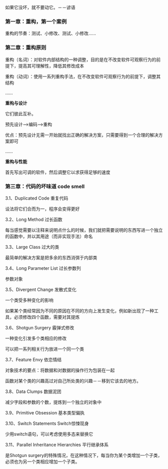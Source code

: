 如果它没坏，就不要动它。－－谚语

### 第一章：重构，第一个案例

重构的节奏：测试、小修改、测试、小修改......

### 第二章：重构原则

重构（名词）：对软件内部结构的一种调整，目的是在不改变软件可观察行为的前提下，提高其可理解性，降低其修改成本

重构（动词）：使用一系列重构手法，在不改变软件可观察行为的前提下，调整其结构

......

**重构与设计**

它们彼此互补。

预先设计--&gt;编码--&gt;重构

优点：预先设计无需一开始就找出正确的解决方案，只需要得到一个合理的解决方案即可

......

**重构与性能**

首先写出可调的软件，然后调整它以求获得足够的速度

### 第三章：代码的坏味道 code smell

3.1、Duplicated Code 重复代码

设法将它们合而为一，程序会变得更好

3.2、Long Method 过长函数

每当感觉需要以注释来说明点什么的时候，我们就把需要说明的东西写进一个独立的函数中，并以其用途（而非实现手法）命名

3.3、Large Class 过大的类

最简单的解决方案是把多余的东西消弭于内部类

3.4、Long Parameter List 过长参数列

参数对象

3.5、Divergent Change 发散式变化

一个类受多种变化的影响

如果某个类经常因为不同的原因在不同的方向上发生变化，例如新出现了一种工具，必须修改四个函数，需要对其提炼

3.6、Shotgun Surgery 霰弹式修改

一种变化引发多个类相应的修改

可以把一系列相关行为放进一个同一个类

3.7、Feature Envy 依恋情结

对象技术的要点：将数据和对数据的操作行为包装在一起

函数对某个类的兴趣高过对自己所处类的兴趣－－移到它该去的地方。

3.8、Data Clumps 数据泥团

减少字段和参数的个数，提炼到一个独立的对象中

3.9、Primitive Obsession 基本类型偏执

3.10、Switch Statements Switch惊悚现身

少用switch语句，可以考虑使用多态来替换它

3.11、Parallel Inheritance Hierarchies 平行继承体系

是Shotgun surgery的特殊情况，在这种情况下，每当你为某个类增加一个子类，必须也为另一个类相应增加一个子类。



